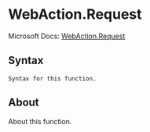 ---
---

# WebAction.Request

Microsoft Docs: [WebAction.Request](https://docs.microsoft.com/en-us/powerquery-m/webaction-request)

## Syntax

```
Syntax for this function.
```

## About

About this function.

